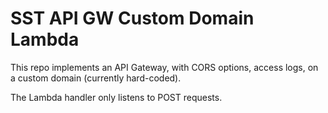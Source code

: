 # SST API GW Custom Domain Lambda

This repo implements an API Gateway, with CORS options, access logs, on a custom domain (currently hard-coded). 

The Lambda handler only listens to POST requests.